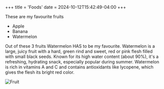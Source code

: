 +++
title = 'Foods'
date = 2024-10-12T15:42:49-04:00
+++

These are my favourite fruits

- Apple
- Banana
- Watermelon


Out of these 3 fruits Watermelon HAS to be my favourite. Watermelon is a large, juicy fruit with a hard, green rind and sweet, red or pink flesh filled with small black seeds. Known for its high water content (about 90%), it's a refreshing, hydrating snack, especially popular during summer. Watermelon is rich in vitamins A and C and contains antioxidants like lycopene, which gives the flesh its bright red color.

![Fruit](/3pic.png)


